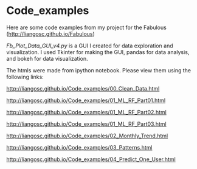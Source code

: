 # Code_examples
Here are some code examples from my project for the Fabulous (http://liangosc.github.io/Fabulous)

*Fb_Plot_Data_GUI_v4.py* is a GUI I created for data exploration and visualization. I used Tkinter for making the GUI, pandas for data analysis, and bokeh for data visualization.

The htmls were made from ipython notebook. Please view them using the following links:

http://liangosc.github.io/Code_examples/00_Clean_Data.html

http://liangosc.github.io/Code_examples/01_ML_RF_Part01.html

http://liangosc.github.io/Code_examples/01_ML_RF_Part02.html

http://liangosc.github.io/Code_examples/01_ML_RF_Part03.html

http://liangosc.github.io/Code_examples/02_Monthly_Trend.html

http://liangosc.github.io/Code_examples/03_Patterns.html

http://liangosc.github.io/Code_examples/04_Predict_One_User.html
